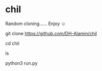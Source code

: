 # chil
Random cloning...... Enjoy ☺️




git clone https://github.com/DH-Alamin/chil

cd chil

ls

python3 run.py
